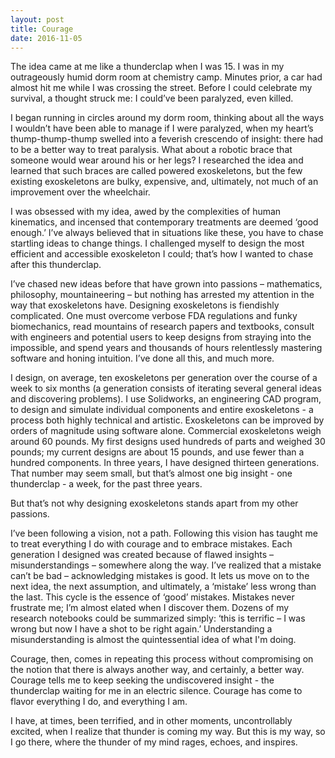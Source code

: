 ```yaml
---
layout: post
title: Courage
date: 2016-11-05
---
```

The idea came at me like a thunderclap when I was 15. I was in my outrageously humid dorm room at chemistry camp. Minutes prior, a car had almost hit me while I was crossing the street. Before I could celebrate my survival, a thought struck me: I could’ve been paralyzed, even killed.

I began running in circles around my dorm room, thinking about all the ways I wouldn’t have been able to manage if I were paralyzed, when my heart’s thump-thump-thump swelled into a feverish crescendo of insight: there had to be a better way to treat paralysis. What about a robotic brace that someone would wear around his or her legs? I researched the idea and learned that such braces are called powered exoskeletons, but the few existing exoskeletons are bulky, expensive, and, ultimately, not much of an improvement over the wheelchair.

I was obsessed with my idea, awed by the complexities of human kinematics, and incensed that contemporary treatments are deemed ‘good enough.’ I’ve always believed that in situations like these, you have to chase startling ideas to change things. I challenged myself to design the most efficient and accessible exoskeleton I could; that’s how I wanted to chase after this thunderclap.

I’ve chased new ideas before that have grown into passions – mathematics, philosophy, mountaineering – but nothing has arrested my attention in the way that exoskeletons have. Designing exoskeletons is fiendishly complicated. One must overcome verbose FDA regulations and funky biomechanics, read mountains of research papers and textbooks, consult with engineers and potential users to keep designs from straying into the impossible, and spend years and thousands of hours relentlessly mastering software and honing intuition. I’ve done all this, and much more. 

I design, on average, ten exoskeletons per generation over the course of a week to six months (a generation consists of iterating several general ideas and discovering problems). I use Solidworks, an engineering CAD program, to design and simulate individual components and entire exoskeletons - a process both highly technical and artistic. Exoskeletons can be improved by orders of magnitude using software alone. Commercial exoskeletons weigh around 60 pounds. My first designs used hundreds of parts and weighed 30 pounds; my current designs are about 15 pounds, and use fewer than a hundred components. In three years, I have designed thirteen generations. That number may seem small, but that’s almost one big insight - one thunderclap - a week, for the past three years. 

But that’s not why designing exoskeletons stands apart from my other passions. 

I’ve been following a vision, not a path. Following this vision has taught me to treat everything I do with courage and to embrace mistakes. Each generation I designed was created because of flawed insights – misunderstandings – somewhere along the way. I’ve realized that a mistake can’t be bad – acknowledging mistakes is good. It lets us move on to the next idea, the next assumption, and ultimately, a ‘mistake’ less wrong than the last. This cycle is the essence of ‘good’ mistakes. Mistakes never frustrate me; I’m almost elated when I discover them. Dozens of my research notebooks could be summarized simply: ‘this is terrific – I was wrong but now I have a shot to be right again.’ Understanding a misunderstanding is almost the quintessential idea of what I'm doing. 

Courage, then, comes in repeating this process without compromising on the notion that there is always another way, and certainly, a better way. Courage tells me to keep seeking the undiscovered insight - the thunderclap waiting for me in an electric silence. Courage has come to flavor everything I do, and everything I am. 

I have, at times, been terrified, and in other moments, uncontrollably excited, when I realize that thunder is coming my way. But this is my way, so I go there, where the thunder of my mind rages, echoes, and inspires.
